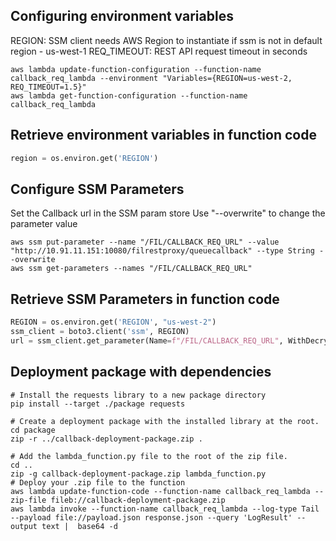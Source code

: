 ## Configuring environment variables

REGION: SSM client needs AWS Region to instantiate if ssm is not in default region - us-west-1
REQ_TIMEOUT: REST API request timeout in seconds
```commandline
aws lambda update-function-configuration --function-name callback_req_lambda --environment "Variables={REGION=us-west-2, REQ_TIMEOUT=1.5}"
aws lambda get-function-configuration --function-name callback_req_lambda
```

## Retrieve environment variables in function code

```python
region = os.environ.get('REGION')
```

## Configure SSM Parameters

Set the Callback url in the SSM param store Use "--overwrite" to change the parameter value

```commandline
aws ssm put-parameter --name "/FIL/CALLBACK_REQ_URL" --value "http://10.91.11.151:10080/filrestproxy/queuecallback" --type String --overwrite
aws ssm get-parameters --names "/FIL/CALLBACK_REQ_URL"
```

## Retrieve SSM Parameters in function code

```python
REGION = os.environ.get('REGION', "us-west-2")
ssm_client = boto3.client('ssm', REGION)
url = ssm_client.get_parameter(Name=f"/FIL/CALLBACK_REQ_URL", WithDecryption=True).get('Parameter').get('Value')
```

## Deployment package with dependencies
```shell
# Install the requests library to a new package directory
pip install --target ./package requests

# Create a deployment package with the installed library at the root.
cd package
zip -r ../callback-deployment-package.zip .

# Add the lambda_function.py file to the root of the zip file.
cd ..
zip -g callback-deployment-package.zip lambda_function.py
# Deploy your .zip file to the function
aws lambda update-function-code --function-name callback_req_lambda --zip-file fileb://callback-deployment-package.zip
aws lambda invoke --function-name callback_req_lambda --log-type Tail --payload file://payload.json response.json --query 'LogResult' --output text |  base64 -d

```